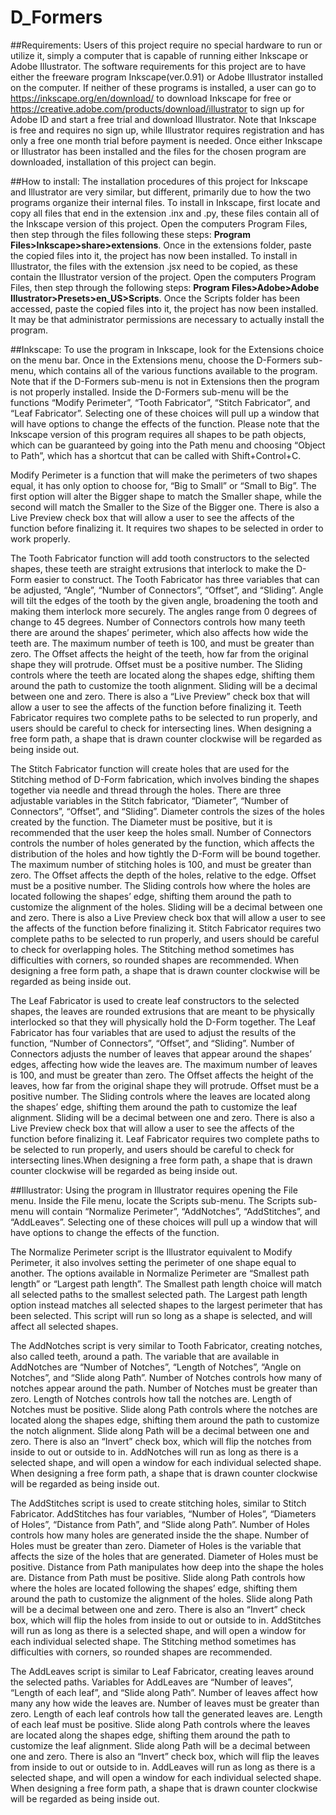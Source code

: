 # D_Formers 

##Requirements:
Users of this project require no special hardware to run or utilize it, simply a computer that is capable of running either Inkscape or Adobe Illustrator.  The software requirements for this project are to have either the freeware program Inkscape(ver.0.91) or Adobe Illustrator installed on the computer.  If neither of these programs is installed, a user can go to https://inkscape.org/en/download/ to download Inkscape for free or https://creative.adobe.com/products/download/illustrator to sign up for Adobe ID and start a free trial and download Illustrator.  Note that Inkscape is free and requires no sign up, while Illustrator requires registration and has only a free one month trial before payment is needed.  Once either Inkscape or Illustrator has been installed and the files for the chosen program are downloaded, installation of this project can begin.

##How to install:
The installation procedures of this project for Inkscape and Illustrator are very similar, but different, primarily due to how the two programs organize their internal files.  To install in Inkscape, first locate and copy all files that end in the extension .inx and .py, these files contain all of the Inkscape version of this project.  Open the computers Program Files, then step through the files following these steps: **Program Files>Inkscape>share>extensions**.  Once in the extensions folder, paste the copied files into it, the project has now been installed.  To install in Illustrator, the files with the extension .jsx need to be copied, as these contain the Illustrator version of the project. Open the computers Program Files, then step through the following steps: **Program Files>Adobe>Adobe Illustrator>Presets>en_US>Scripts**.  Once the Scripts folder has been accessed, paste the copied files into it, the project has now been installed. It may be that administrator permissions are necessary to actually install the program.

##Inkscape:
To use the program in Inkscape, look for the Extensions choice on the menu bar.  Once in the Extensions menu, choose the D-Formers sub-menu, which contains all of the various functions available to the program.  Note that if the D-Formers sub-menu is not in Extensions then the program is not properly installed.  Inside the D-Formers sub-menu will be the functions “Modify Perimeter”, “Tooth Fabricator”, “Stitch Fabricator”, and “Leaf Fabricator”.  Selecting one of these choices will pull up a window that will have options to change the effects of the function.  Please note that the Inkscape version of this program requires all shapes to be path objects, which can be guaranteed by going into the Path menu and choosing “Object to Path”, which has a shortcut that can be called with Shift+Control+C.

Modify Perimeter is a function that will make the perimeters of two shapes equal, it has only option to choose for, “Big to Small” or “Small to Big”.  The first option will alter the Bigger shape to match the Smaller shape, while the second will match the Smaller to the Size of the Bigger one.  There is also a Live Preview check box that will allow a user to see the affects of the function before finalizing it.  It requires two shapes to be selected in order to work properly.  

The Tooth Fabricator function will add tooth constructors to the selected shapes, these teeth are straight extrusions that interlock to make the D-Form easier to construct.  The Tooth Fabricator has three variables that can be adjusted, “Angle”, “Number of Connectors”, “Offset”, and “Sliding”.  Angle will tilt the edges of the tooth by the given angle, broadening the tooth and making them interlock more securely.  The angles range from 0 degrees of change to 45 degrees.  Number of Connectors controls how many teeth there are around the shapes’ perimeter, which also affects how wide the teeth are.  The maximum number of teeth is 100, and must be greater than zero.  The Offset affects the height of the teeth, how far from the original shape they will protrude.  Offset must be a positive number.  The Sliding controls where the teeth are located along the shapes edge, shifting them around the path to customize the tooth alignment.  Sliding will be a decimal between one and zero.  There is also a “Live Preview” check box that will allow a user to see the affects of the function before finalizing it.  Teeth Fabricator requires two complete paths to be selected to run properly, and users should be careful to check for intersecting lines.  When designing a free form path, a shape that is drawn counter clockwise will be regarded as being inside out.

The Stitch Fabricator function will create holes that are used for the Stitching method of D-Form fabrication, which involves binding the shapes together via needle and thread through the holes.  There are three adjustable variables in the Stitch fabricator, “Diameter”, “Number of Connectors”, “Offset”, and “Sliding”.  Diameter controls the sizes of the holes created by the function.  The Diameter must be positive, but it is recommended that the user keep the holes small.  Number of Connectors controls the number of holes generated by the function, which affects the distribution of the holes and how tightly the D-Form will be bound together.  The maximum number of stitching holes is 100, and must be greater than zero.  The Offset affects the depth of the holes, relative to the edge.  Offset must be a positive number.  The Sliding controls how where the holes are located following the shapes’ edge, shifting them around the path to customize the alignment of the holes.  Sliding will be a decimal between one and zero.  There is also a Live Preview check box that will allow a user to see the affects of the function before finalizing it.  Stitch Fabricator requires two complete paths to be selected to run properly, and users should be careful to check for overlapping holes.  The Stitching method sometimes has difficulties with corners, so rounded shapes are recommended.  When designing a free form path, a shape that is drawn counter clockwise will be regarded as being inside out.

The Leaf Fabricator is used to create leaf constructors to the selected shapes, the leaves are rounded extrusions that are meant to be physically interlocked so that they will physically hold the D-Form together.  The Leaf Fabricator has four variables that are used to adjust the results of the function, “Number of Connectors”, “Offset”, and “Sliding”.  Number of Connectors adjusts the number of leaves that appear around the shapes’ edges, affecting how wide the leaves are.  The maximum number of leaves is 100, and must be greater than zero.  The Offset affects the height of the leaves, how far from the original shape they will protrude.  Offset must be a positive number.  The Sliding controls where the leaves are located along the shapes’ edge, shifting them around the path to customize the leaf alignment.  Sliding will be a decimal between one and zero.  There is also a Live Preview check box that will allow a user to see the affects of the function before finalizing it.  Leaf Fabricator requires two complete paths to be selected to run properly, and users should be careful to check for intersecting lines.When designing a free form path, a shape that is drawn counter clockwise will be regarded as being inside out.

##Illustrator:
Using the program in Illustrator requires opening the File menu.  Inside the File menu, locate the Scripts sub-menu.  The Scripts sub-menu will contain “Normalize Perimeter”, “AddNotches”, “AddStitches”, and “AddLeaves”.  Selecting one of these choices will pull up a window that will have options to change the effects of the function.

The Normalize Perimeter script is the Illustrator equivalent to Modify Perimeter, it also involves setting the perimeter of one shape equal to another.  The options available in Normalize Perimeter are “Smallest path length” or “Largest path length”.  The Smallest path length choice will match all selected paths to the smallest selected path.  The Largest path length option instead matches all selected shapes to the largest perimeter that has been selected.  This script will run so long as a shape is selected, and will affect all selected shapes.

The AddNotches script is very similar to Tooth Fabricator, creating notches, also called teeth, around a path.  The variable that are available in AddNotches are “Number of Notches”, “Length of Notches”, “Angle on Notches”, and “Slide along Path”.  Number of Notches controls how many of notches appear around the path.  Number of Notches must be greater than zero.  Length of Notches controls how tall the notches are.  Length of Notches must be positive.  Slide along Path controls where the notches are located along the shapes edge, shifting them around the path to customize the notch alignment.  Slide along Path will be a decimal between one and zero.  There is also an “Invert” check box, which will flip the notches from inside to out or outside to in.  AddNotches will run as long as there is a selected shape, and will open a window for each individual selected shape.  When designing a free form path, a shape that is drawn counter clockwise will be regarded as being inside out.

The AddStitches script is used to create stitching holes, similar to Stitch Fabricator.  AddStitches has four variables, “Number of Holes”, “Diameters of Holes”, “Distance from Path”, and “Slide along Path”.  Number of Holes controls how many holes are generated inside the the shape.  Number of Holes must be greater than zero.  Diameter of Holes is the variable that affects the size of the holes that are generated.  Diameter of Holes must be positive.  Distance from Path manipulates how deep into the shape the holes are.  Distance from Path must be positive.  Slide along Path controls how where the holes are located following the shapes’ edge, shifting them around the path to customize the alignment of the holes.  Slide along Path will be a decimal between one and zero.  There is also an “Invert” check box, which will flip the holes from inside to out or outside to in.  AddStitches will run as long as there is a selected shape, and will open a window for each individual selected shape.  The Stitching method sometimes has difficulties with corners, so rounded shapes are recommended.

The AddLeaves script is similar to Leaf Fabricator, creating leaves around the selected paths.  Variables for AddLeaves are “Number of leaves”, “Length of each leaf”, and “Slide along Path”.  Number of leaves affect how many any how wide the leaves are.  Number of leaves must be greater than zero.  Length of each leaf controls how tall the generated leaves are.  Length of each leaf must be positive.  Slide along Path controls where the leaves are located along the shapes edge, shifting them around the path to customize the leaf alignment.  Slide along Path will be a decimal between one and zero.  There is also an “Invert” check box, which will flip the leaves from inside to out or outside to in.  AddLeaves will run as long as there is a selected shape, and will open a window for each individual selected shape.  When designing a free form path, a shape that is drawn counter clockwise will be regarded as being inside out.

